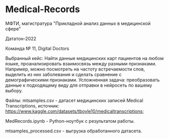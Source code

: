 # Medical-Records
МФТИ, магистратура "Прикладной анализ данных в медицинской сфере" 

Дататон-2022

Команда № 11, Digital Doctors

Выбранный кейс:
Найти данные медицинских карт пациентов на любом языке, проанализировать взаимосвязь между разными признаками. Например, можно посмотреть на частоту встречаемости слов, выделить из них заболевания и сделать сравнение с демографическими признаками.
Усложненная задача: преобразовать данные к подходящему виду для отправки в нейросеть по вашему выбору.

Файлы:
mtsamples.csv - датасет медицинских записей Medical Transcriptions, источник: https://www.kaggle.com/datasets/tboyle10/medicaltranscriptions;

MedRecords.ipynb - Python-ноутбук с результатом работы.

mtsamples_processed.csv - выгрузка обработанного датасета.
